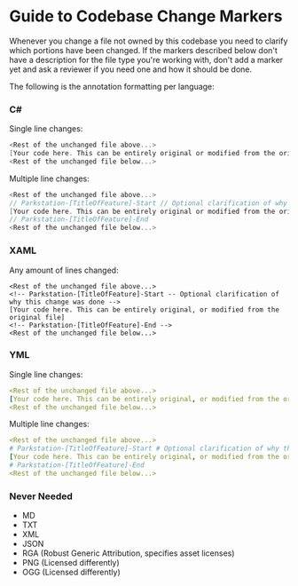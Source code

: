 # Guide to Codebase Change Markers

Whenever you change a file not owned by this codebase you need to clarify which portions have been changed.
If the markers described below don't have a description for the file type you're working with, don't add a marker yet and ask a reviewer if you need one and how it should be done.

The following is the annotation formatting per language:


### C#

Single line changes:

```csharp
<Rest of the unchanged file above...>
[Your code here. This can be entirely original or modified from the original file] // Parkstation-[TitleOfFeature] // Optional clarification of why this change was done
<Rest of the unchanged file below...>
```

Multiple line changes:

```csharp
<Rest of the unchanged file above...>
// Parkstation-[TitleOfFeature]-Start // Optional clarification of why this change was done
[Your code here. This can be entirely original or modified from the original file]
// Parkstation-[TitleOfFeature]-End
<Rest of the unchanged file below...>
```


### XAML

Any amount of lines changed:

```xaml
<Rest of the unchanged file above...>
<!-- Parkstation-[TitleOfFeature]-Start -- Optional clarification of why this change was done -->
[Your code here. This can be entirely original, or modified from the original file]
<!-- Parkstation-[TitleOfFeature]-End -->
<Rest of the unchanged file below...>
```



### YML

Single line changes:

```yml
<Rest of the unchanged file above...>
[Your code here. This can be entirely original, or modified from the original file] # Parkstation-[TitleOfFeature] # Optional clarification of why this change was done
<Rest of the unchanged file below...>
```

Multiple line changes:

```yml
<Rest of the unchanged file above...>
# Parkstation-[TitleOfFeature]-Start # Optional clarification of why this change was done
[Your code here. This can be entirely original, or modified from the original file]
# Parkstation-[TitleOfFeature]-End
<Rest of the unchanged file below...>
```


### Never Needed

- MD
- TXT
- XML
- JSON
- RGA (Robust Generic Attribution, specifies asset licenses)
- PNG (Licensed differently)
- OGG (Licensed differently)
